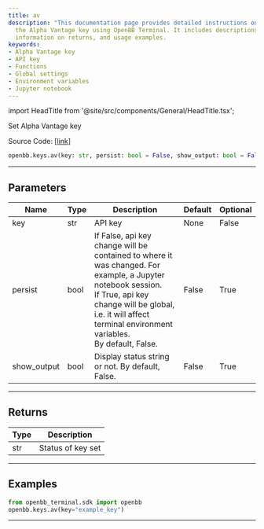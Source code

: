 ```yaml
---
title: av
description: "This documentation page provides detailed instructions on how to set"
  the Alpha Vantage key using OpenBB Terminal. It includes descriptions for parameters,
  information on returns, and usage examples.
keywords:
- Alpha Vantage key
- API key
- Functions
- Global settings
- Environment variables
- Jupyter notebook
---
```


import HeadTitle from '@site/src/components/General/HeadTitle.tsx';

<HeadTitle title="keys.av - Reference | OpenBB SDK Docs" />

Set Alpha Vantage key

Source Code: [[link](https://github.com/OpenBB-finance/OpenBBTerminal/tree/main/openbb_terminal/keys_model.py#L289)]

```python
openbb.keys.av(key: str, persist: bool = False, show_output: bool = False)
```

---

## Parameters

| Name | Type | Description | Default | Optional |
| ---- | ---- | ----------- | ------- | -------- |
| key | str | API key | None | False |
| persist | bool | If False, api key change will be contained to where it was changed. For example, a Jupyter notebook session.<br/>If True, api key change will be global, i.e. it will affect terminal environment variables.<br/>By default, False. | False | True |
| show_output | bool | Display status string or not. By default, False. | False | True |


---

## Returns

| Type | Description |
| ---- | ----------- |
| str | Status of key set |
---

## Examples

```python
from openbb_terminal.sdk import openbb
openbb.keys.av(key="example_key")
```

---
